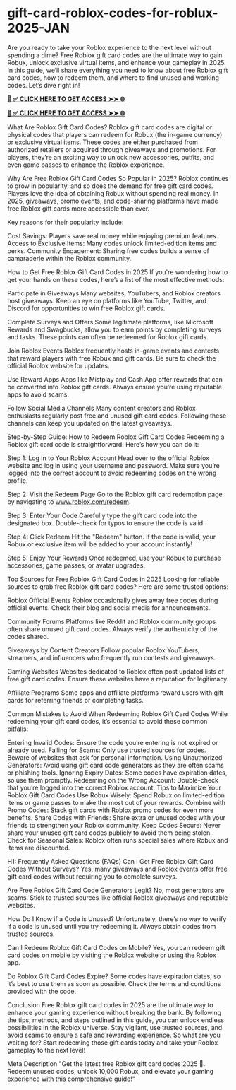 # gift-card-roblox-codes-for-roblux-2025-JAN
Are you ready to take your Roblox experience to the next level without spending a dime? Free Roblox gift card codes are the ultimate way to gain Robux, unlock exclusive virtual items, and enhance your gameplay in 2025. In this guide, we’ll share everything you need to know about free Roblox gift card codes, how to redeem them, and where to find unused and working codes. Let’s dive right in!

**[📌 ✅ CLICK HERE TO GET ACCESS ➤➤ 🌐](https://newmegadeals.xyz/Roblox-gift-card/)**

**[📌 ✅ CLICK HERE TO GET ACCESS ➤➤ 🌐](https://newmegadeals.xyz/Roblox-gift-card/)**

What Are Roblox Gift Card Codes?
Roblox gift card codes are digital or physical codes that players can redeem for Robux (the in-game currency) or exclusive virtual items. These codes are either purchased from authorized retailers or acquired through giveaways and promotions. For players, they’re an exciting way to unlock new accessories, outfits, and even game passes to enhance the Roblox experience.

Why Are Free Roblox Gift Card Codes So Popular in 2025?
Roblox continues to grow in popularity, and so does the demand for free gift card codes. Players love the idea of obtaining Robux without spending real money. In 2025, giveaways, promo events, and code-sharing platforms have made free Roblox gift cards more accessible than ever.

Key reasons for their popularity include:

Cost Savings: Players save real money while enjoying premium features. Access to Exclusive Items: Many codes unlock limited-edition items and perks. Community Engagement: Sharing free codes builds a sense of camaraderie within the Roblox community.

How to Get Free Roblox Gift Card Codes in 2025
If you're wondering how to get your hands on these codes, here’s a list of the most effective methods:

Participate in Giveaways Many websites, YouTubers, and Roblox creators host giveaways. Keep an eye on platforms like YouTube, Twitter, and Discord for opportunities to win free Roblox gift cards.

Complete Surveys and Offers Some legitimate platforms, like Microsoft Rewards and Swagbucks, allow you to earn points by completing surveys and tasks. These points can often be redeemed for Roblox gift cards.

Join Roblox Events Roblox frequently hosts in-game events and contests that reward players with free Robux and gift cards. Be sure to check the official Roblox website for updates.

Use Reward Apps Apps like Mistplay and Cash App offer rewards that can be converted into Roblox gift cards. Always ensure you’re using reputable apps to avoid scams.

Follow Social Media Channels Many content creators and Roblox enthusiasts regularly post free and unused gift card codes. Following these channels can keep you updated on the latest giveaways.

Step-by-Step Guide: How to Redeem Roblox Gift Card Codes
Redeeming a Roblox gift card code is straightforward. Here’s how you can do it:

Step 1: Log in to Your Roblox Account Head over to the official Roblox website and log in using your username and password. Make sure you’re logged into the correct account to avoid redeeming codes on the wrong profile.

Step 2: Visit the Redeem Page Go to the Roblox gift card redemption page by navigating to www.roblox.com/redeem.

Step 3: Enter Your Code Carefully type the gift card code into the designated box. Double-check for typos to ensure the code is valid.

Step 4: Click Redeem Hit the "Redeem" button. If the code is valid, your Robux or exclusive item will be added to your account instantly!

Step 5: Enjoy Your Rewards Once redeemed, use your Robux to purchase accessories, game passes, or avatar upgrades.

Top Sources for Free Roblox Gift Card Codes in 2025
Looking for reliable sources to grab free Roblox gift card codes? Here are some trusted options:

Roblox Official Events Roblox occasionally gives away free codes during official events. Check their blog and social media for announcements.

Community Forums Platforms like Reddit and Roblox community groups often share unused gift card codes. Always verify the authenticity of the codes shared.

Giveaways by Content Creators Follow popular Roblox YouTubers, streamers, and influencers who frequently run contests and giveaways.

Gaming Websites Websites dedicated to Roblox often post updated lists of free gift card codes. Ensure these websites have a reputation for legitimacy.

Affiliate Programs Some apps and affiliate platforms reward users with gift cards for referring friends or completing tasks.

Common Mistakes to Avoid When Redeeming Roblox Gift Card Codes
While redeeming your gift card codes, it’s essential to avoid these common pitfalls:

Entering Invalid Codes: Ensure the code you’re entering is not expired or already used. Falling for Scams: Only use trusted sources for codes. Beware of websites that ask for personal information. Using Unauthorized Generators: Avoid using gift card code generators as they are often scams or phishing tools. Ignoring Expiry Dates: Some codes have expiration dates, so use them promptly. Redeeming on the Wrong Account: Double-check that you’re logged into the correct Roblox account. Tips to Maximize Your Roblox Gift Card Codes Use Robux Wisely: Spend Robux on limited-edition items or game passes to make the most out of your rewards. Combine with Promo Codes: Stack gift cards with Roblox promo codes for even more benefits. Share Codes with Friends: Share extra or unused codes with your friends to strengthen your Roblox community. Keep Codes Secure: Never share your unused gift card codes publicly to avoid them being stolen. Check for Seasonal Sales: Roblox often runs special sales where Robux and items are discounted.

H1: Frequently Asked Questions (FAQs)
Can I Get Free Roblox Gift Card Codes Without Surveys? Yes, many giveaways and Roblox events offer free gift card codes without requiring you to complete surveys.

Are Free Roblox Gift Card Code Generators Legit? No, most generators are scams. Stick to trusted sources like official Roblox giveaways and reputable websites.

How Do I Know if a Code is Unused? Unfortunately, there’s no way to verify if a code is unused until you try redeeming it. Always obtain codes from trusted sources.

Can I Redeem Roblox Gift Card Codes on Mobile? Yes, you can redeem gift card codes on mobile by visiting the Roblox website or using the Roblox app.

Do Roblox Gift Card Codes Expire? Some codes have expiration dates, so it’s best to use them as soon as possible. Check the terms and conditions provided with the code.

Conclusion
Free Roblox gift card codes in 2025 are the ultimate way to enhance your gaming experience without breaking the bank. By following the tips, methods, and steps outlined in this guide, you can unlock endless possibilities in the Roblox universe. Stay vigilant, use trusted sources, and avoid scams to ensure a safe and rewarding experience. So what are you waiting for? Start redeeming those gift cards today and take your Roblox gameplay to the next level!

Meta Description
"Get the latest free Roblox gift card codes 2025 🎁. Redeem unused codes, unlock 10,000 Robux, and elevate your gaming experience with this comprehensive guide!"
